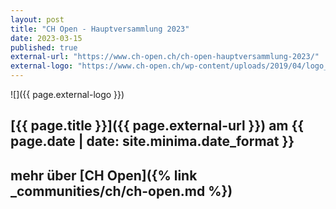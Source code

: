 ```yaml
---
layout: post
title: "CH Open - Hauptversammlung 2023"
date: 2023-03-15
published: true
external-url: "https://www.ch-open.ch/ch-open-hauptversammlung-2023/"
external-logo: "https://www.ch-open.ch/wp-content/uploads/2019/04/logo_chopen_web_big-1.png"
---
```


![]({{ page.external-logo }})

## [{{ page.title }}]({{ page.external-url }}) am {{ page.date | date: site.minima.date_format }}

## mehr über [CH Open]({% link _communities/ch/ch-open.md %})
